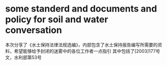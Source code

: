 # some standerd and documents and policy for soil and water conversation
本次分享了《水土保持法律法规选编》，内部包含了水土保持报告编写所需要的资料，希望能够给予封闭的迷雾中的各位工作者一点指引
其中包括了[2003]177号文，水利部第53号
